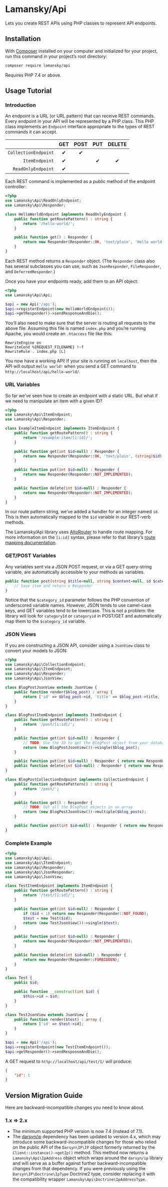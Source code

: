 # Lamansky/Api

Lets you create REST APIs using PHP classes to represent API endpoints.

## Installation

With [Composer](http://getcomposer.org) installed on your computer and initialized for your project, run this command in your project’s root directory:

```bash
composer require lamansky/api
```

Requires PHP 7.4 or above.

## Usage Tutorial

### Introduction

An endpoint is a URL (or URL pattern) that can receive REST commands. Every endpoint in your API will be represented by a PHP class. This PHP class implements an `Endpoint` interface appropriate to the types of REST commands it can accept.

|                      | GET | POST | PUT | DELETE |
|---------------------:|:---:|:----:|:---:|:------:|
| `CollectionEndpoint` | ✔   | ✔    |     |        |
| `ItemEndpoint`       | ✔   |      | ✔   | ✔      |
| `ReadOnlyEndpoint`   | ✔   |      |     |        ||

Each REST command is implemented as a public method of the endpoint controller:

```php
<?php
use Lamansky\Api\ReadOnlyEndpoint;
use Lamansky\Api\Responder;

class HelloWorldEndpoint implements ReadOnlyEndpoint {
    public function getRoutePattern() : string {
        return '/hello-world/';
    }

    public function get() : Responder {
        return new Responder(Responder::OK, 'text/plain', 'Hello world!');
    }
}
```

Each REST method returns a `Responder` object. (The `Responder` class also has several subclasses you can use, such as `JsonResponder`, `FileResponder`, and `DeferredResponder`.)

Once you have your endpoints ready, add them to an API object:

```php
<?php
use Lamansky\Api\Api;

$api = new Api('/api');
$api->registerEndpoint(new HelloWorldEndpoint());
$api->getResponder()->sendResponseAndDie();
```

You’ll also need to make sure that the server is routing all requests to the above file. Assuming this file is named `index.php` and you’re running Apache, you would create an `.htaccess` file like this:

```
RewriteEngine on
RewriteCond %{REQUEST_FILENAME} !-f
RewriteRule . index.php [L]
```

You now have a working API! If your site is running on `localhost`, then the API will output `Hello world!` when you send a GET command to `http://localhost/api/hello-world/`.

### URL Variables

So far we’ve seen how to create an endpoint with a static URL. But what if we need to manipulate an item with a given ID?

```php
<?php
use Lamansky\Api\ItemEndpoint;
use Lamansky\Api\Responder;

class ExampleItemEndpoint implements ItemEndpoint {
    public function getRoutePattern() : string {
        return '/example-item/[i:id]/';
    }

    public function get(int $id=null) : Responder {
        return new Responder(Responder::OK, 'text/plain', (string)$id);
    }

    public function put(int $id=null) : Responder {
        return new Responder(Responder::NOT_IMPLEMENTED);
    }

    public function delete(int $id=null) : Responder {
        return new Responder(Responder::NOT_IMPLEMENTED);
    }
}
```

In our route pattern string, we’ve added a handler for an integer named `id`. This is then automatically mapped to the `$id` variable in our REST-verb methods.

The Lamansky/Api library uses [AltoRouter](http://altorouter.com/) to handle route mapping. For more information on the `[i:id]` syntax, please refer to that library’s [route mapping documentation](http://altorouter.com/usage/mapping-routes.html).

### GET/POST Variables

Any variables sent via a JSON POST request, or via a GET query-string variable, are automatically accessible to your methods as variables.

```php
public function post(string $title=null, string $content=null, id $category_id=null) : Responder {
    // Save item and return a Responder
}
```

Notice that the `$category_id` parameter follows the PHP convention of underscored variable names. However, JSON tends to use camel-case keys, and GET variables tend to be lowercase. This is not a problem: the library will look for `categoryId` or `categoryid` in POST/GET and automatically map them to the `$category_id` variable.

### JSON Views

If you are constructing a JSON API, consider using a `JsonView` class to convert your models to JSON:

```php
<?php
use Lamansky\Api\CollectionEndpoint;
use Lamansky\Api\ItemEndpoint;
use Lamansky\Api\Responder;
use Lamansky\Api\JsonView;

class BlogPostJsonView extends JsonView {
    public function render($blog_post) : array {
        return ['id' => $blog_post->id, 'title' => $blog_post->title, 'content' => $blog_post->content];
    }
}

class BlogPostItemEndpoint implements ItemEndpoint {
    public function getRoutePattern() : string {
        return '/post/[i:id]/';
    }

    public function get(int $id=null) : Responder {
        // TODO: Use the ID to get the BlogPost object from your database
        return (new BlogPostJsonView())->single($blog_post);
    }

    public function put(int $id=null) : Responder { return new Responder(Responder::NOT_IMPLEMENTED); }
    public function delete(int $id=null) : Responder { return new Responder(Responder::NOT_IMPLEMENTED); }
}

class BlogPostCollectionEndpoint implements CollectionEndpoint {
    public function getRoutePattern() : string {
        return '/post/';
    }

    public function get() : Responder {
        // TODO: Get all the BlogPost objects in an array
        return (new BlogPostJsonView())->multiple($blog_posts);
    }

    public function post(int $id=null) : Responder { return new Responder(Responder::NOT_IMPLEMENTED); }
}
```

### Complete Example

```php
<?php
use Lamansky\Api\Api;
use Lamansky\Api\ItemEndpoint;
use Lamansky\Api\Responder;
use Lamansky\Api\JsonResponder;
use Lamansky\Api\JsonView;

class TestItemEndpoint implements ItemEndpoint {
    public function getRoutePattern() : string {
        return '/test/[i:id]/';
    }

    public function get(int $id=null) : Responder {
        if ($id < 1) return new Responder(Responder::NOT_FOUND);
        $test = new Test($id);
        return (new TestJsonView())->single($test);
    }

    public function put(int $id=null) : Responder {
        return new Responder(Responder::NOT_IMPLEMENTED);
    }

    public function delete(int $id=null) : Responder {
        return new Responder(Responder::FORBIDDEN);
    }
}

class Test {
    public $id;

    public function __construct(int $id) {
        $this->id = $id;
    }
}

class TestJsonView extends JsonView {
    public function render($test) : array {
        return ['id' => $test->id];
    }
}

$api = new Api('/api');
$api->registerEndpoint(new TestItemEndpoint());
$api->getResponder()->sendResponseAndDie();
```

A GET request to `http://localhost/api/test/1/` will produce:

```json
{
    "id": 1
}
```

## Version Migration Guide

Here are backward-incompatible changes you need to know about.

### 1.x ⇒ 2.x

* The minimum supported PHP version is now 7.4 (instead of 7.1).
* The [darsyn/ip](https://github.com/darsyn/ip) dependency has been updated to version 4.x, which may introduce some backward-incompatible changes for those who relied on the public API of the `Darsyn\IP\IP` object formerly returned by the `Client::instance()->getIp()` method. This method now returns a `Lamansky\Api\IpAddress` object which wraps around the `darsyn/ip` library and will serve as a buffer against further backward-incompatible changes from that dependency. If you were previously using the `Darsyn\IP\Doctrine\IpType` Doctrine2 type, consider replacing it with the compatibility wrapper `Lamansky\Api\Doctrine\IpAddressType`.
